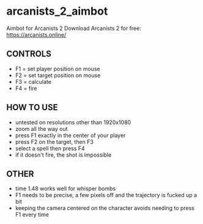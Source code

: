 # arcanists_2_aimbot
Aimbot for Arcanists 2
Download Arcanists 2 for free: https://arcanists.online/

## CONTROLS
* F1 = set player position on mouse
* F2 = set target position on mouse
* F3 = calculate
* F4 = fire

## HOW TO USE
* untested on resolutions other than 1920x1080
* zoom all the way out
* press F1 exactly in the center of your player
* press F2 on the target, then F3
* select a spell then press F4
* if it doesn't fire, the shot is impossible

## OTHER
* time 1.48 works well for whisper bombs
* F1 needs to be precise, a few pixels off and the trajectory is fucked up a bit
* keeping the camera centered on the character avoids needing to press F1 every time
